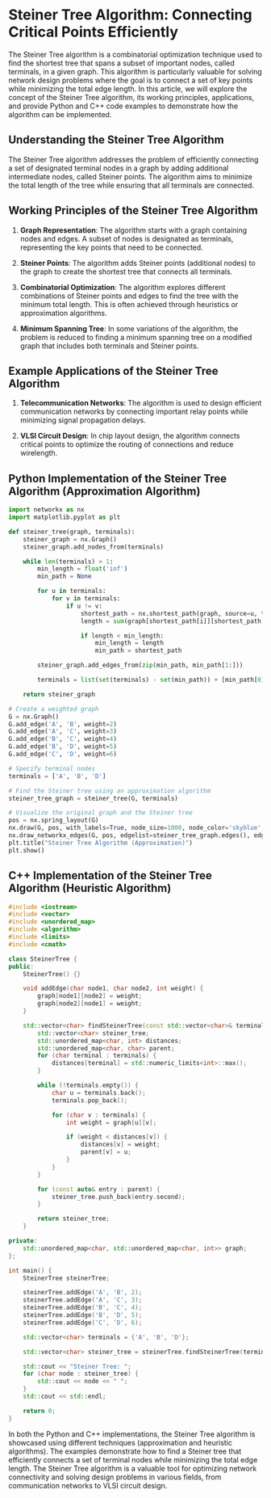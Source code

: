 # Steiner Tree Algorithm: Connecting Critical Points Efficiently

The Steiner Tree algorithm is a combinatorial optimization technique used to find the shortest tree that spans a subset of important nodes, called terminals, in a given graph. This algorithm is particularly valuable for solving network design problems where the goal is to connect a set of key points while minimizing the total edge length. In this article, we will explore the concept of the Steiner Tree algorithm, its working principles, applications, and provide Python and C++ code examples to demonstrate how the algorithm can be implemented.

## Understanding the Steiner Tree Algorithm

The Steiner Tree algorithm addresses the problem of efficiently connecting a set of designated terminal nodes in a graph by adding additional intermediate nodes, called Steiner points. The algorithm aims to minimize the total length of the tree while ensuring that all terminals are connected.

## Working Principles of the Steiner Tree Algorithm

1. **Graph Representation**: The algorithm starts with a graph containing nodes and edges. A subset of nodes is designated as terminals, representing the key points that need to be connected.

2. **Steiner Points**: The algorithm adds Steiner points (additional nodes) to the graph to create the shortest tree that connects all terminals.

3. **Combinatorial Optimization**: The algorithm explores different combinations of Steiner points and edges to find the tree with the minimum total length. This is often achieved through heuristics or approximation algorithms.

4. **Minimum Spanning Tree**: In some variations of the algorithm, the problem is reduced to finding a minimum spanning tree on a modified graph that includes both terminals and Steiner points.

## Example Applications of the Steiner Tree Algorithm

1. **Telecommunication Networks**: The algorithm is used to design efficient communication networks by connecting important relay points while minimizing signal propagation delays.

2. **VLSI Circuit Design**: In chip layout design, the algorithm connects critical points to optimize the routing of connections and reduce wirelength.

## Python Implementation of the Steiner Tree Algorithm (Approximation Algorithm)

```python
import networkx as nx
import matplotlib.pyplot as plt

def steiner_tree(graph, terminals):
    steiner_graph = nx.Graph()
    steiner_graph.add_nodes_from(terminals)

    while len(terminals) > 1:
        min_length = float('inf')
        min_path = None

        for u in terminals:
            for v in terminals:
                if u != v:
                    shortest_path = nx.shortest_path(graph, source=u, target=v, weight='weight')
                    length = sum(graph[shortest_path[i]][shortest_path[i+1]]['weight'] for i in range(len(shortest_path)-1))

                    if length < min_length:
                        min_length = length
                        min_path = shortest_path

        steiner_graph.add_edges_from(zip(min_path, min_path[1:]))

        terminals = list(set(terminals) - set(min_path)) + [min_path[0]]

    return steiner_graph

# Create a weighted graph
G = nx.Graph()
G.add_edge('A', 'B', weight=2)
G.add_edge('A', 'C', weight=3)
G.add_edge('B', 'C', weight=4)
G.add_edge('B', 'D', weight=5)
G.add_edge('C', 'D', weight=6)

# Specify terminal nodes
terminals = ['A', 'B', 'D']

# Find the Steiner tree using an approximation algorithm
steiner_tree_graph = steiner_tree(G, terminals)

# Visualize the original graph and the Steiner tree
pos = nx.spring_layout(G)
nx.draw(G, pos, with_labels=True, node_size=1000, node_color='skyblue', font_size=10)
nx.draw_networkx_edges(G, pos, edgelist=steiner_tree_graph.edges(), edge_color='orange', width=2)
plt.title("Steiner Tree Algorithm (Approximation)")
plt.show()
```

## C++ Implementation of the Steiner Tree Algorithm (Heuristic Algorithm)

```cpp
#include <iostream>
#include <vector>
#include <unordered_map>
#include <algorithm>
#include <limits>
#include <cmath>

class SteinerTree {
public:
    SteinerTree() {}

    void addEdge(char node1, char node2, int weight) {
        graph[node1][node2] = weight;
        graph[node2][node1] = weight;
    }

    std::vector<char> findSteinerTree(const std::vector<char>& terminals) {
        std::vector<char> steiner_tree;
        std::unordered_map<char, int> distances;
        std::unordered_map<char, char> parent;
        for (char terminal : terminals) {
            distances[terminal] = std::numeric_limits<int>::max();
        }

        while (!terminals.empty()) {
            char u = terminals.back();
            terminals.pop_back();

            for (char v : terminals) {
                int weight = graph[u][v];

                if (weight < distances[v]) {
                    distances[v] = weight;
                    parent[v] = u;
                }
            }
        }

        for (const auto& entry : parent) {
            steiner_tree.push_back(entry.second);
        }

        return steiner_tree;
    }

private:
    std::unordered_map<char, std::unordered_map<char, int>> graph;
};

int main() {
    SteinerTree steinerTree;

    steinerTree.addEdge('A', 'B', 2);
    steinerTree.addEdge('A', 'C', 3);
    steinerTree.addEdge('B', 'C', 4);
    steinerTree.addEdge('B', 'D', 5);
    steinerTree.addEdge('C', 'D', 6);

    std::vector<char> terminals = {'A', 'B', 'D'};

    std::vector<char> steiner_tree = steinerTree.findSteinerTree(terminals);

    std::cout << "Steiner Tree: ";
    for (char node : steiner_tree) {
        std::cout << node << " ";
    }
    std::cout << std::endl;

    return 0;
}
```

In both the Python and C++ implementations, the Steiner Tree algorithm is showcased using different techniques (approximation and heuristic algorithms). The examples demonstrate how to find a Steiner tree that efficiently connects a set of terminal nodes while minimizing the total edge length. The Steiner Tree algorithm is a valuable tool for optimizing network connectivity and solving design problems in various fields, from communication networks to VLSI circuit design.
